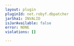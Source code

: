 ```yaml
---
layout: plugin
pluginId: net.robyf.dbpatcher
jarSha1: INVALID
isJarAvailable: false
error: NONE
violations: []

---
```

